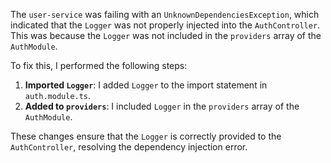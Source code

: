 The `user-service` was failing with an `UnknownDependenciesException`, which indicated that the `Logger` was not properly injected into the `AuthController`. This was because the `Logger` was not included in the `providers` array of the `AuthModule`.

To fix this, I performed the following steps:

1.  **Imported `Logger`**: I added `Logger` to the import statement in `auth.module.ts`.
2.  **Added to `providers`**: I included `Logger` in the `providers` array of the `AuthModule`.

These changes ensure that the `Logger` is correctly provided to the `AuthController`, resolving the dependency injection error.